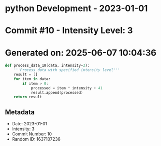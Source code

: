 ﻿# python Development - 2023-01-01
# Commit #10 - Intensity Level: 3
# Generated on: 2025-06-07 10:04:36
```python
def process_data_10(data, intensity=3):
    '''Process data with specified intensity level'''
    result = []
    for item in data:
        if item > 0:
            processed = item * intensity + 41
            result.append(processed)
    return result
```
## Metadata
- Date: 2023-01-01
- Intensity: 3
- Commit Number: 10
- Random ID: 1637107236
